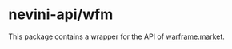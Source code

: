 # nevini-api/wfm
This package contains a wrapper for the API of [warframe.market](https://warframe.market/).
